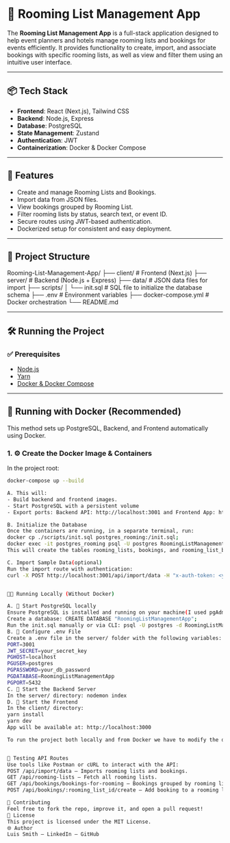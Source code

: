 # 🏨 Rooming List Management App

The **Rooming List Management App** is a full-stack application designed to help event planners and hotels manage rooming lists and bookings for events efficiently. It provides functionality to create, import, and associate bookings with specific rooming lists, as well as view and filter them using an intuitive user interface.

---

## 📦 Tech Stack

- **Frontend**: React (Next.js), Tailwind CSS
- **Backend**: Node.js, Express
- **Database**: PostgreSQL
- **State Management**: Zustand
- **Authentication**: JWT
- **Containerization**: Docker & Docker Compose

---

## 🚀 Features

- Create and manage Rooming Lists and Bookings.
- Import data from JSON files.
- View bookings grouped by Rooming List.
- Filter rooming lists by status, search text, or event ID.
- Secure routes using JWT-based authentication.
- Dockerized setup for consistent and easy deployment.

---

## 📁 Project Structure

Rooming-List-Management-App/
├── client/ # Frontend (Next.js)
├── server/ # Backend (Node.js + Express)
├── data/ # JSON data files for import
├── scripts/
│ └── init.sql # SQL file to initialize the database schema
├── .env # Environment variables
├── docker-compose.yml # Docker orchestration
└── README.md

---

## 🛠️ Running the Project

### ✅ Prerequisites

- [Node.js](https://nodejs.org/)
- [Yarn](https://yarnpkg.com/)
- [Docker & Docker Compose](https://docs.docker.com/get-docker/)

---

## 🐳 Running with Docker (Recommended)

This method sets up PostgreSQL, Backend, and Frontend automatically using Docker.

### 1. ⚙️ Create the Docker Image & Containers

In the project root:

```bash
docker-compose up --build

A. This will:
- Build backend and frontend images.
- Start PostgreSQL with a persistent volume
- Export ports: Backend API: http://localhost:3001 and Frontend App: http://localhost:3000.

B. Initialize the Database
Once the containers are running, in a separate terminal, run:
docker cp ./scripts/init.sql postgres_rooming:/init.sql;
docker exec -it postgres_rooming psql -U postgres RoomingListManagementApp -f /init.sql;
This will create the tables rooming_lists, bookings, and rooming_list_bookings.

C. Import Sample Data(optional)
Run the import route with authentication:
curl -X POST http://localhost:3001/api/import/data -H "x-auth-token: <your_jwt_token>"


🧑‍💻 Running Locally (Without Docker)

A. 🐘 Start PostgreSQL locally
Ensure PostgreSQL is installed and running on your machine(I used pgAdmin 4 as a tool to work with PostgreSQL and it was quite easy to use.).
Create a database: CREATE DATABASE "RoomingListManagementApp";
Run the init.sql manually or via CLI: psql -U postgres -d RoomingListManagementApp -f scripts/init.sql
B. 🔧 Configure .env File
Create a .env file in the server/ folder with the following variables:
PORT=3001
JWT_SECRET=your_secret_key
PGHOST=localhost
PGUSER=postgres
PGPASSWORD=your_db_password
PGDATABASE=RoomingListManagementApp
PGPORT=5432
C. 🚀 Start the Backend Server
In the server/ directory: nodemon index
D. 🎨 Start the Frontend
In the client/ directory:
yarn install
yarn dev
App will be available at: http://localhost:3000

To run the project both locally and from Docker we have to modify the default.json file To run the project both locally and from Docker, we need to modify the default.json file, located at server/config/default.json To run the project both locally and from Docker, we need to modify the default.json file located in server/config/default.json. Here we will modify the following line of code: "host": "localhost". This is used for local mode: "host": "localhost", and for Docker mode: "host": "postgres_rooming".


🧪 Testing API Routes
Use tools like Postman or cURL to interact with the API:
POST /api/import/data – Imports rooming lists and bookings.
GET /api/rooming-lists – Fetch all rooming lists.
GET /api/bookings/bookings-for-rooming – Bookings grouped by rooming list.
POST /api/bookings/:rooming_list_id/create – Add booking to a rooming list.

👥 Contributing
Feel free to fork the repo, improve it, and open a pull request!
📄 License
This project is licensed under the MIT License.
🌐 Author
Luis Smith – LinkedIn – GitHub
```
